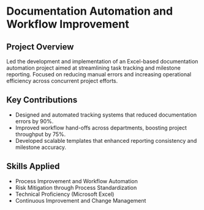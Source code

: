 # Documentation Automation and Workflow Improvement

## Project Overview
Led the development and implementation of an Excel-based documentation automation project aimed at streamlining task tracking and milestone reporting. Focused on reducing manual errors and increasing operational efficiency across concurrent project efforts.

## Key Contributions
- Designed and automated tracking systems that reduced documentation errors by 90%.
- Improved workflow hand-offs across departments, boosting project throughput by 75%.
- Developed scalable templates that enhanced reporting consistency and milestone accuracy.

## Skills Applied
- Process Improvement and Workflow Automation
- Risk Mitigation through Process Standardization
- Technical Proficiency (Microsoft Excel)
- Continuous Improvement and Change Management

